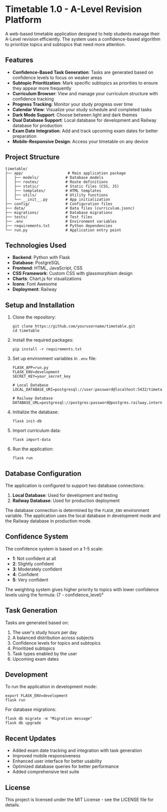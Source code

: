 # Timetable 1.0 - A-Level Revision Platform

A web-based timetable application designed to help students manage their A-Level revision efficiently. The system uses a confidence-based algorithm to prioritize topics and subtopics that need more attention.

## Features

- **Confidence-Based Task Generation**: Tasks are generated based on confidence levels to focus on weaker areas
- **Subtopic Prioritization**: Mark specific subtopics as priorities to ensure they appear more frequently
- **Curriculum Browser**: View and manage your curriculum structure with confidence tracking
- **Progress Tracking**: Monitor your study progress over time
- **Calendar View**: Visualize your study schedule and completed tasks
- **Dark Mode Support**: Choose between light and dark themes
- **Dual Database Support**: Local database for development and Railway database for production
- **Exam Date Integration**: Add and track upcoming exam dates for better preparation
- **Mobile-Responsive Design**: Access your timetable on any device

## Project Structure

```
timetable/
├── app/                    # Main application package
│   ├── models/            # Database models
│   ├── routes/            # Route definitions
│   ├── static/            # Static files (CSS, JS)
│   ├── templates/         # HTML templates
│   ├── utils/             # Utility functions
│   └── __init__.py        # App initialization
├── config/                # Configuration files
├── data/                  # Data files (curriculum.jsonc)
├── migrations/            # Database migrations
├── tests/                 # Test files
├── .env                   # Environment variables
├── requirements.txt       # Python dependencies
└── run.py                 # Application entry point
```

## Technologies Used

- **Backend**: Python with Flask
- **Database**: PostgreSQL
- **Frontend**: HTML, JavaScript, CSS
- **CSS Framework**: Custom CSS with glassmorphism design
- **Charts**: Chart.js for visualizations
- **Icons**: Font Awesome
- **Deployment**: Railway

## Setup and Installation

1. Clone the repository:
   ```
   git clone https://github.com/yourusername/timetable.git
   cd timetable
   ```

2. Install the required packages:
   ```
   pip install -r requirements.txt
   ```

3. Set up environment variables in `.env` file:
   ```
   FLASK_APP=run.py
   FLASK_ENV=development
   SECRET_KEY=your_secret_key
   
   # Local Database
   LOCAL_DATABASE_URI=postgresql://user:password@localhost:5432/timetable
   
   # Railway Database
   DATABASE_URL=postgresql://postgres:password@postgres.railway.internal:5432/railway
   ```

4. Initialize the database:
   ```
   flask init-db
   ```

5. Import curriculum data:
   ```
   flask import-data
   ```

6. Run the application:
   ```
   flask run
   ```

## Database Configuration

The application is configured to support two database connections:

1. **Local Database**: Used for development and testing
2. **Railway Database**: Used for production deployment

The database connection is determined by the `FLASK_ENV` environment variable. The application uses the local database in development mode and the Railway database in production mode.

## Confidence System

The confidence system is based on a 1-5 scale:

- **1**: Not confident at all
- **2**: Slightly confident
- **3**: Moderately confident
- **4**: Confident
- **5**: Very confident

The weighting system gives higher priority to topics with lower confidence levels using the formula: (7 - confidence_level)²

## Task Generation

Tasks are generated based on:

1. The user's study hours per day
2. A balanced distribution across subjects
3. Confidence levels for topics and subtopics
4. Prioritized subtopics
5. Task types enabled by the user
6. Upcoming exam dates

## Development

To run the application in development mode:

```
export FLASK_ENV=development
flask run
```

For database migrations:

```
flask db migrate -m "Migration message"
flask db upgrade
```

## Recent Updates

- Added exam date tracking and integration with task generation
- Improved mobile responsiveness
- Enhanced user interface for better usability
- Optimized database queries for better performance
- Added comprehensive test suite

## License

This project is licensed under the MIT License - see the LICENSE file for details.

